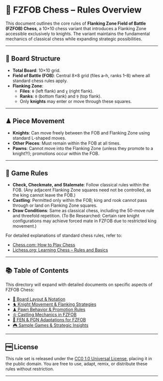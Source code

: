 # 📜 FZFOB Chess – Rules Overview

This document outlines the core rules of **Flanking Zone Field of Battle (FZFOB) Chess**, a 10×10 chess variant that introduces a Flanking Zone accessible exclusively to knights. The variant maintains the fundamental mechanics of classical chess while expanding strategic possibilities.

---

## 🧩 Board Structure

- **Total Board**: 10×10 grid.
- **Field of Battle (FOB)**: Central 8×8 grid (files a–h, ranks 1–8) where all standard chess rules apply.
- **Flanking Zone**:
  - **Files**: `θ` (left flank) and `χ` (right flank).
  - **Ranks**: `0` (bottom flank) and `9` (top flank).
  - Only **knights** may enter or move through these squares.

---

## ♟ Piece Movement

- **Knights**: Can move freely between the FOB and Flanking Zone using standard L-shaped moves.
- **Other Pieces**: Must remain within the FOB at all times.
- **Pawns**: Cannot move into the Flanking Zone (unless they promote to a knight?!); promotions occur within the FOB.

---

## 🏁 Game Rules

- **Check, Checkmate, and Stalemate**: Follow classical rules within the FOB. (Any adjacent Flanking Zone squares need not be controlled, as the king cannot leave the FOB.)
- **Castling**: Permitted only within the FOB; king and rook cannot pass through or land on Flanking Zone squares.
- **Draw Conditions**: Same as classical chess, including the 50-move rule and threefold repetition. (To Be Researched: Certain rare knight configurations may achieve forced mate in FZFOB due to restricted king movement.)

For detailed explanations of standard chess rules, refer to:
- [Chess.com: How to Play Chess](https://www.chess.com/learn-how-to-play-chess)
- [Lichess.org: Learning Chess – Rules and Basics](https://lichess.org/study/IYTxsUt7/mBxD30kP)

---

## 📚 Table of Contents

This directory will expand with detailed documents on specific aspects of FZFOB Chess:

- [📐 Board Layout & Notation](./board-notation/README.md)
- [♞ Knight Movement & Flanking Strategies](./knight-flank/README.md)
- [♟ Pawn Behavior & Promotion Rules](./pawns/README.md)
- [♔ Castling Mechanics in FZFOB](./castling/README.md)
- [📝 FEN & PGN Adaptations for FZFOB](./notation-spec/README.md)
- [🎮 Sample Games & Strategic Insights](./sample-games/README.md)

---

## 🆓 License

This rule set is released under the [CC0 1.0 Universal License](../LICENSE), placing it in the public domain. You are free to use, adapt, remix, or distribute these rules without restriction.

---
